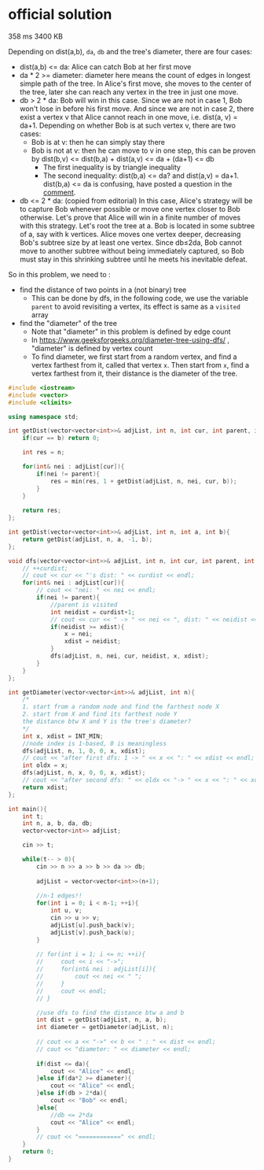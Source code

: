 # official solution
358 ms	3400 KB

Depending on dist(a,b), `da`, `db` and the tree's diameter, there are four cases:
- dist(a,b) <= da: Alice can catch Bob at her first move
- da * 2 >= diameter: diameter here means the count of edges in longest simple path of the tree. In Alice's first move, she moves to the center of the tree, later she can reach any vertex in the tree in just one move.
- db > 2 * da: Bob will win in this case. Since we are not in case 1, Bob won't lose in before his first move. And since we are not in case 2, there exist a vertex v that Alice cannot reach in one move, i.e. dist(a, v) = da+1. Depending on whether Bob is at such vertex v, there are two cases:
  - Bob is at v: then he can simply stay there
  - Bob is not at v: then he can move to v in one step, this can be proven by dist(b,v) <= dist(b,a) + dist(a,v)  <= da + (da+1) <= db
    - The first inequality is by triangle inequality
    - The second inequality: dist(b,a) <= da? and dist(a,v) = da+1. dist(b,a) <= da is confusing, have posted a question in the [comment](https://codeforces.com/blog/entry/82366?#comment-693311).
- db <= 2 * da: (copied from editorial) In this case, Alice's strategy will be to capture Bob whenever possible or move one vertex closer to Bob otherwise. Let's prove that Alice will win in a finite number of moves with this strategy. Let's root the tree at a. Bob is located in some subtree of a, say with k vertices. Alice moves one vertex deeper, decreasing Bob's subtree size by at least one vertex. Since db≤2da, Bob cannot move to another subtree without being immediately captured, so Bob must stay in this shrinking subtree until he meets his inevitable defeat.

So in this problem, we need to :
- find the distance of two points in a (not binary) tree
  - This can be done by dfs, in the following code, we use the variable `parent` to avoid revisiting a vertex, its effect is same as a `visited` array
- find the "diameter" of the tree
  - Note that "diameter" in this problem is defined by edge count
  - In https://www.geeksforgeeks.org/diameter-tree-using-dfs/ , "diameter" is defined by vertex count
  - To find diameter, we first start from a random vertex, and find a vertex farthest from it, called that vertex `x`. Then start from `x`, find a vertex farthest from it, their distance is the diameter of the tree.

```cpp
#include <iostream>
#include <vector>
#include <climits>

using namespace std;

int getDist(vector<vector<int>>& adjList, int n, int cur, int parent, int b){
    if(cur == b) return 0;

    int res = n;

    for(int& nei : adjList[cur]){
        if(nei != parent){
            res = min(res, 1 + getDist(adjList, n, nei, cur, b));
        }
    }
    
    return res;
};

int getDist(vector<vector<int>>& adjList, int n, int a, int b){
    return getDist(adjList, n, a, -1, b);
};

void dfs(vector<vector<int>>& adjList, int n, int cur, int parent, int curdist, int& x, int& xdist){
    // ++curdist;
    // cout << cur << "'s dist: " << curdist << endl;
    for(int& nei : adjList[cur]){
        // cout << "nei: " << nei << endl;
        if(nei != parent){
            //parent is visited
            int neidist = curdist+1;
            // cout << cur << " -> " << nei << ", dist: " << neidist << endl;
            if(neidist >= xdist){
                x = nei;
                xdist = neidist;
            }
            dfs(adjList, n, nei, cur, neidist, x, xdist);
        }
    }
};

int getDiameter(vector<vector<int>>& adjList, int n){
    /*
    1. start from a random node and find the farthest node X
    2. start from X and find its farthest node Y
    the distance btw X and Y is the tree's diameter?
    */
    int x, xdist = INT_MIN;
    //node index is 1-based, 0 is meaningless
    dfs(adjList, n, 1, 0, 0, x, xdist);
    // cout << "after first dfs: 1 -> " << x << ": " << xdist << endl;
    int oldx = x;
    dfs(adjList, n, x, 0, 0, x, xdist);
    // cout << "after second dfs: " << oldx << "-> " << x << ": " << xdist << endl;
    return xdist;
};

int main(){
    int t;
    int n, a, b, da, db;
    vector<vector<int>> adjList;

    cin >> t;

    while(t-- > 0){
        cin >> n >> a >> b >> da >> db;
        
        adjList = vector<vector<int>>(n+1);
        
        //n-1 edges!!
        for(int i = 0; i < n-1; ++i){
            int u, v;
            cin >> u >> v;
            adjList[u].push_back(v);
            adjList[v].push_back(u);
        }
        
        // for(int i = 1; i <= n; ++i){
        //     cout << i << "->";
        //     for(int& nei : adjList[i]){
        //         cout << nei << " ";
        //     }
        //     cout << endl;
        // }

        //use dfs to find the distance btw a and b
        int dist = getDist(adjList, n, a, b);
        int diameter = getDiameter(adjList, n);
        
        // cout << a << "->" << b << " : " << dist << endl;
        // cout << "diameter: " << diameter << endl;
        
        if(dist <= da){
            cout << "Alice" << endl;
        }else if(da*2 >= diameter){
            cout << "Alice" << endl;
        }else if(db > 2*da){
            cout << "Bob" << endl;
        }else{
            //db <= 2*da
            cout << "Alice" << endl;
        }
		// cout << "============" << endl;
    }
    return 0;
}
```

